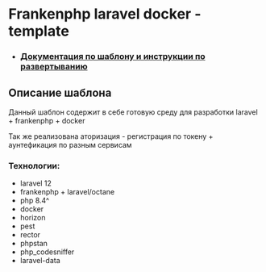 # Frankenphp laravel docker - template

* ### [Документация по шаблону и инструкции по развертыванию](documentation)

## Описание шаблона

Данный шаблон содержит в себе готовую среду для разработки laravel + frankenphp + docker

Так же реализована аторизация - регистрация по токену + аунтефикация по разным сервисам

### Технологии:

* laravel 12
* frankenphp + laravel/octane
* php 8.4^
* docker
* horizon
* pest
* rector
* phpstan
* php_codesniffer
* laravel-data



